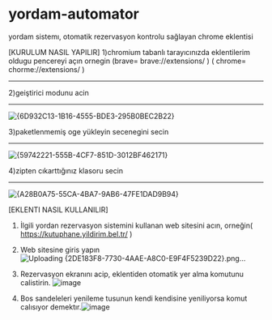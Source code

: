 # yordam-automator
yordam sistemı, otomatik rezervasyon kontrolu sağlayan chrome eklentisi

 [KURULUM NASIL YAPILIR]
1)chromium tabanlı tarayıcınızda eklentilerim oldugu pencereyi açın ornegin (brave=  brave://extensions/ ) ( chrome=   chorme://extensions/ )



---------------------------------------------------------------------------------------------------------

2)geiştirici modunu acin



---------------------------------------------------------------------------------------------------------
![{6D932C13-1B16-4555-BDE3-295B0BEC2B22}](https://github.com/user-attachments/assets/f9086caf-3584-4370-a5ab-6359fc1ae3df)

3)paketlenmemiş oge yükleyin secenegini secin


---------------------------------------------------------------------------------------------------------
![{59742221-555B-4CF7-851D-3012BF462171}](https://github.com/user-attachments/assets/922b2f1c-d3c2-439d-abb5-e7566fc0064c)

4)zipten cıkarttığınız klasoru secin

---------------------------------------------------------------------------------------------------------
![{A28B0A75-55CA-4BA7-9AB6-47FE1DAD9B94}](https://github.com/user-attachments/assets/26380729-c67a-4d70-a0c0-a23b059d48a7)










 [EKLENTI NASIL KULLANILIR]

1)  İlgili yordan rezervasyon sistemini kullanan web sitesini acın, orneğin( https://kutuphane.yildirim.bel.tr/ )

2)   Web sitesine giris yapın
 ![Uploading {2DE183F8-7730-4AAE-A8C0-E9F4F5239D22}.png…]()

3)   Rezervasyon ekranını acip, eklentiden otomatik yer alma komutunu calistirin. ![image](https://github.com/user-attachments/assets/1bb9ffc7-a06d-4324-914d-906ed8a7fa20)


4)   Bos sandeleleri yenileme tusunun kendi kendisine yeniliyorsa komut calısıyor demektır.![image](https://github.com/user-attachments/assets/90a19be3-09fe-4356-980d-edf93db75315)

     
 
